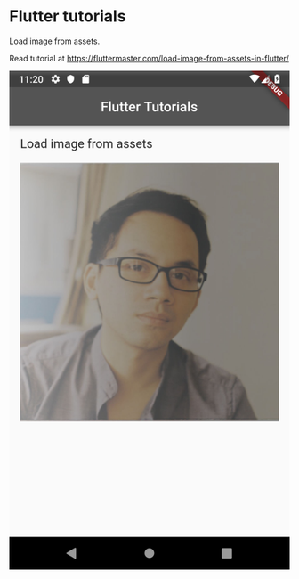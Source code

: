 # Flutter tutorials

Load image from assets.

Read tutorial at https://fluttermaster.com/load-image-from-assets-in-flutter/

![Demo: Display image from assets in Flutter](demo_app.png)